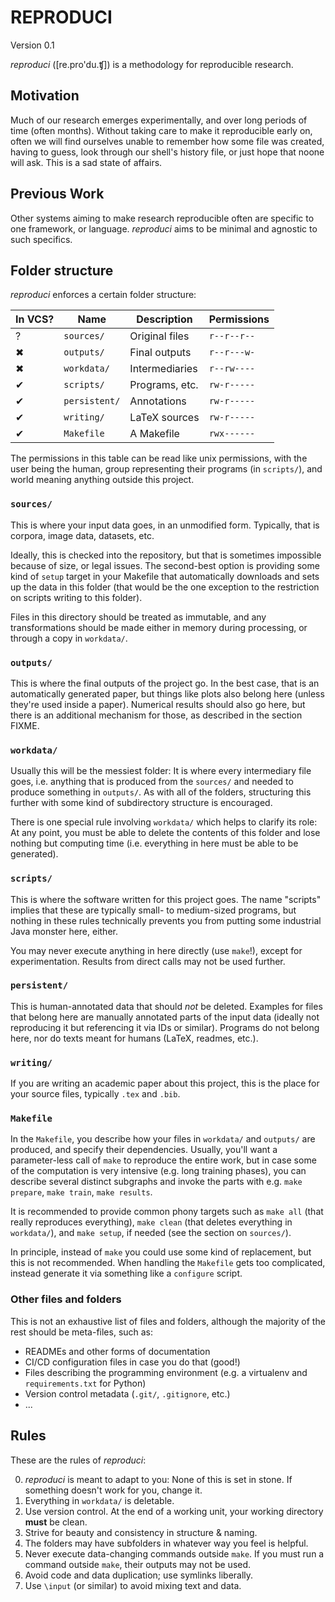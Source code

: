 # REPRODUCI

Version 0.1

*reproduci* ([re.pro'du.ʧ]) is a methodology for reproducible research.

## Motivation

Much of our research emerges experimentally, and over long periods of time
(often months). Without taking care to make it reproducible early on, often we
will find ourselves unable to remember how some file was created, having to
guess, look through our shell's history file, or just hope that noone will ask.
This is a sad state of affairs.

## Previous Work

Other systems aiming to make research reproducible often are specific to one
framework, or language. *reproduci* aims to be minimal and agnostic to such
specifics.

## Folder structure

*reproduci* enforces a certain folder structure:

| In VCS? | Name         | Description    | Permissions |
|---------|--------------|----------------|-------------|
| ?       | `sources/`     | Original files | `r--r--r--`   |
| ✖︎       | `outputs/`     | Final outputs  | `r--r---w-`   |
| ✖︎       | `workdata/`    | Intermediaries | `r--rw----`   |
| ✔︎       | `scripts/`     | Programs, etc. | `rw-r-----`   |
| ✔︎       | `persistent/`  | Annotations    | `rw-r-----`   |
| ✔︎       | `writing/`     | LaTeX sources  | `rw-r-----`   |  # FIXME
| ✔︎       | `Makefile`     | A Makefile     | `rwx------`   |

The permissions in this table can be read like unix permissions, with the user
being the human, group representing their programs (in `scripts/`), and world
meaning anything outside this project.


### `sources/`

This is where your input data goes, in an unmodified form. Typically, that is
corpora, image data, datasets, etc.

Ideally, this is checked into the repository, but that is sometimes impossible
because of size, or legal issues. The second-best option is providing some kind
of `setup` target in your Makefile that automatically downloads and sets up the
data in this folder (that would be the one exception to the restriction on
scripts writing to this folder).

Files in this directory should be treated as immutable, and any transformations
should be made either in memory during processing, or through a copy in
`workdata/`.


### `outputs/`

This is where the final outputs of the project go. In the best case, that is an
automatically generated paper, but things like plots also belong here (unless
they're used inside a paper). Numerical results should also go here, but there
is an additional mechanism for those, as described in the section FIXME.


### `workdata/`

Usually this will be the messiest folder: It is where every intermediary file
goes, i.e. anything that is produced from the `sources/` and needed to produce
something in `outputs/`. As with all of the folders, structuring this further
with some kind of subdirectory structure is encouraged.

There is one special rule involving `workdata/` which helps to clarify its
role: At any point, you must be able to delete the contents of this folder and
lose nothing but computing time (i.e. everything in here must be able to be
generated).


### `scripts/`

This is where the software written for this project goes. The name "scripts"
implies that these are typically small- to medium-sized programs, but nothing
in these rules technically prevents you from putting some industrial Java
monster here, either.

You may never execute anything in here directly (use `make`!), except for
experimentation. Results from direct calls may not be used further.


### `persistent/`

This is human-annotated data that should _not_ be deleted. Examples for files
that belong here are manually annotated parts of the input data (ideally not
reproducing it but referencing it via IDs or similar). Programs do not belong
here, nor do texts meant for humans (LaTeX, readmes, etc.).


### `writing/`

If you are writing an academic paper about this project, this is the place for
your source files, typically `.tex` and `.bib`.


### `Makefile`

In the `Makefile`, you describe how your files in `workdata/` and `outputs/`
are produced, and specify their dependencies. Usually, you'll want a
parameter-less call of `make` to reproduce the entire work, but in case some of
the computation is very intensive (e.g. long training phases), you can describe
several distinct subgraphs and invoke the parts with e.g. `make prepare`, `make
train`, `make results`.

It is recommended to provide common phony targets such as `make all` (that
really reproduces everything), `make clean` (that deletes everything in
`workdata/`), and `make setup`, if needed (see the section on `sources/`).

In principle, instead of `make` you could use some kind of replacement, but
this is not recommended. When handling the `Makefile` gets too complicated,
instead generate it via something like a `configure` script.


### Other files and folders

This is not an exhaustive list of files and folders, although the majority of
the rest should be meta-files, such as:

- READMEs and other forms of documentation
- CI/CD configuration files in case you do that (good!)
- Files describing the programming environment (e.g. a virtualenv and
  `requirements.txt` for Python)
- Version control metadata (`.git/`, `.gitignore`, etc.)
- ...


## Rules

These are the rules of *reproduci*:

0. *reproduci* is meant to adapt to you: None of this is set in stone. If
   something doesn't work for you, change it.
1. Everything in `workdata/` is deletable.
2. Use version control. At the end of a working unit, your working directory
   **must** be clean.
3. Strive for beauty and consistency in structure & naming.
4. The folders may have subfolders in whatever way you feel is helpful.
5. Never execute data-changing commands outside `make`. If you must run a
   command outside `make`, their outputs may not be
   used.
6. Avoid code and data duplication; use symlinks liberally.
7. Use `\input` (or similar) to avoid mixing text and data.

